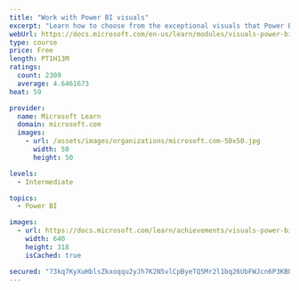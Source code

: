 ```yaml
---
title: "Work with Power BI visuals"
excerpt: "Learn how to choose from the exceptional visuals that Power BI makes available to you. Formatting visuals will direct the user’s attention to exactly where you want it, while helping to make the visual easier to read and interpret. You will also learn about how to use key performance indicators (KPIs)."
webUrl: https://docs.microsoft.com/en-us/learn/modules/visuals-power-bi/
type: course
price: Free
length: PT1H13M
ratings:
  count: 2309
  average: 4.6461673
heat: 59

provider:
  name: Microsoft Learn
  domain: microsoft.com
  images:
    - url: /assets/images/organizations/microsoft.com-50x50.jpg
      width: 50
      height: 50

levels:
  - Intermediate

topics:
  - Power BI

images:
  - url: https://docs.microsoft.com/learn/achievements/visuals-power-bi-social.png
    width: 640
    height: 318
    isCached: true

secured: "73kq7KyXuHblsZkxoqqu2yJh7K2N5vlCpByeTQ5Mr2l1bq26UbFWJcn6P3KBLfx5ojRcUu34IAhQ+B+LHisY37F9USbelVtR2Lhm6QyzhUIv4cDk5FYrA3uFwXluDZl75qV50LA7b0Jnyl+Rm783OX3DIYo49uvV8CDMJkdmjEt9Sqf/t5gIsG0w0L7VzG6H45DSDrfvrydPB9y7BBjq07y62LgL+pVCZiLUjlI7emc6GuTlN5cNVFpYN46axvZ5aTixVPNJluXui6FwYXhsSGUxSaJ02ngsY1Sd55W7d9BYmxiYJclkYxll51b66GUSgCO+v1V4qh4Hq1biwwTFL5To4bh1bZPTxBPiVt2QDJq7m+qKcI3T9+QPRJ7/ivMTK6AkkCyVCaFZ7H1dmY+KW0/WbX+PpaYEPBi3J/jldhg=;Q+8DBI12WOCnWcU3C1J8pw=="
---
```


